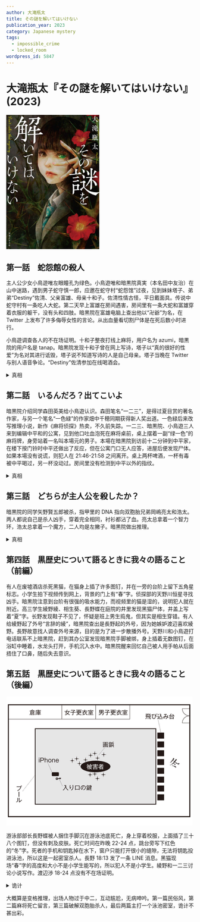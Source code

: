 ```yaml
---
author: 大滝瓶太
title: その謎を解いてはいけない
publication_year: 2023
category: Japanese mystery
tags:
  - impossible_crime
  - locked_room
wordpress_id: 5847
---
```


# 大滝瓶太『その謎を解いてはいけない』(2023)

<img src=images/2023_cover.jpg width=250/>

## 第一話　蛇怨館の殺人

主人公少女小鳥遊唯左眼瞳孔为绿色。小鳥遊唯和暗黒院真実（本名田中友治）在山中迷路，遇到男子蛇守慎一郎，应邀在蛇守村“蛇怨馆”过夜，见到妹妹塔子、弟弟“Destiny”佐清、父亲富雄、母亲十和子。佐清性情古怪，平日戴面具。传说中蛇守村有一条吃人大蛇。第二天早上富雄在房间遇害，房间里有一条大蛇和富雄穿着衣服的躯干，没有头和四肢。暗黒院在富雄电脑上查出他以“卍爺”为名，在 Twitter 上发布了许多侮辱女性的言论。从出血量看切割尸体是在死后数小时进行。

小鳥遊调查各人的不在场证明。十和子整夜打线上麻将，用户名为 azumi，暗黒院的用户名是 tanap。暗黒院发现十和子曾在网上写诗，塔子以“真的很好的性爱”为名对其进行诋毁，塔子说不知道写诗的人是自己母亲。塔子当晚在 Twitter 与别人语音争论。“Destiny”佐清参加在线喝酒会。

<details><summary>真相</summary>
“Destiny”佐清是凶手，参加在线喝酒会时曾数次离席分尸，他故意说大量下流话，让人觉得自己一直在场。他杀死父亲是因为怨恨父亲给自己起名太长，割下父亲的头和四肢是因为自己被咬伤和抓伤，避免留下证据。“Destiny”佐清分尸手法熟练，因为以前曾在采石场残杀女性后分尸。
</details>

## 第二話　いるんだろ？出てこいよ

暗黒院介绍同学森田英美给小鳥遊认识。森田笔名“一二三”，是得过夏目赏的著名作家，与另一个笔名“一色緑”的作家畑中千穂同期获得新人奖出道。一色緑后来改写推理小说，新作《麻将侦探》热卖，不久前失踪。一二三、暗黒院、小鳥遊三人来到编辑中平和的公寓，见到他口吐血泡死在麻将桌前，桌上摆着一副“绿一色”的麻将牌，身旁站着一名叫本場元的男子。本場在暗黒院到访前十二分钟到中平家，在楼下按门铃时中平还做出了反应，但在公寓门口无人应答，进屋后便发现尸体。如果本場没有说谎，则犯人在 21:46-21:58 之间离开。桌上两杯啤酒，一杯有毒被中平喝过，另一杯没动过。房间里没有检测到中平以外的指纹。

<details><summary>真相</summary>
《麻将侦探》其实是中平想出的小说，他曾有毒杀经历。中平让一色緑假装失踪，为新作制造话题。中平是自杀，桌子上的麻将牌本来是“大三元”，指向本場元。中平手里握了一张发财，既可以胡“大三元”，也可以胡“绿一色”。本場把牌面改为“绿一色”。
</details>

## 第三話　どちらが主人公を殺したか？

暗黒院的同学矢野賢五郎被杀，指甲里的 DNA 指向双胞胎兄弟岡嶋亮太和浩太。两人都说自己是杀人凶手，穿着完全相同，衬衫都沾了血。亮太总拿着一个智力环，浩太总拿着一个魔方，二人均是左撇子。暗黒院做出推理。

<details><summary>真相</summary>
浩太一次也没有解开魔方，他是伪装的左撇子。亮太是凶手，动机是因为矢野要把浩太排除在论文作者之外。
</details>

## 第四話　黒歴史について語るときに我々の語ること（前編）

有人在废墟酒店杀死黑猫，在猫身上插了许多图钉，并在一旁的台阶上留下五角星标志。小学生拍下视频传到网上，背景的门上有“春”字。侦探部的天野川恒星寻找凶手。暗黒院注意到台阶有很强的吸水能力，而视频里的猫是湿的，说明犯人就在附近。高三学生綾野綾、相生葵、長野蝶在庭院的井里发现黑猫尸体，井盖上写着“夏”字。长野发现鞋子不见了，怀疑是班上男生捣鬼，但其实是相生穿错。有人给綾野起了外号“言辞的綾”，暗黒院查出是長野起的外号，因为她嫉妒渡辺喜欢綾野。長野故意找人调查外号来源，目的是为了进一步散播外号。天野川和小鳥遊打电话联系不上暗黒院，赶到其办公室发现暗黒院手脚被绑，身上插着无数图钉，在浴缸中睡着，水龙头打开，手机沉入水中。暗黒院醒来回忆自己被人用手帕从后面捂住了口鼻，随后失去意识。

## 第五話　黒歴史について語るときに我々の語ること（後編）

<img src=images/2023_pool.jpg width=500/>

游泳部部长長野蝶被人捆住手脚沉在游泳池底死亡，身上穿着校服，上面插了三十八个图钉，但没有刺及皮肤。死亡时间在昨晚 22-24 点，跳台旁写下红色的“冬”字。死者的手机和钥匙掉在水下，窗户只能打开很小的缝隙，无法将钥匙投进泳池，所以这是一起密室杀人。長野 18:13 发了一条 LINE 消息。黑猫现场“春”字的高度和大小不是小学生能写的，所以犯人不是小学生。綾野和一二三讨论小说写作。渡辺渉 18-24 点没有不在场证明。

<details><summary>诡计</summary>
天野川在長野身上扎图钉，放在橡皮艇上，用钓鱼线将皮艇系在通风口的铁栅栏上，调整到游泳池的中央停住。然后在船上撒钉子，用胶带固定手机。天野川到了暗黒院办公室后给長野打电话使其手机震动，图钉扎破橡皮艇，長野沉入池底。天野川制造密室是为了确保自己的不在场证明，打电话也是为了确认诡计发动。天野川事后回收橡皮艇，因为手机用胶带固定在船上，另外用丝线将手机和钥匙放回池底。手机和钥匙落在同一地方，暴露密室手法。

<img src=images/2023_pool_trick.jpg width=500/>
</details>

大概算是变格推理，出场人物过于中二，互动尴尬，无病呻吟。第一篇民俗风，第二篇麻将死亡留言，第三篇破解双胞胎杀人，最后两篇主打一个泳池密室，诡计不甚出彩。